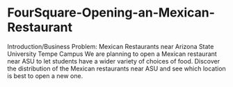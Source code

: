 # FourSquare-Opening-an-Mexican-Restaurant

Introduction/Business Problem: Mexican Restaurants near Arizona State University Tempe Campus
We are planning to open a Mexican restaurant near ASU to let students have a wider variety of choices of food. Discover the distribution of the Mexican restaurants near ASU and see which location is best to open a new one. 
